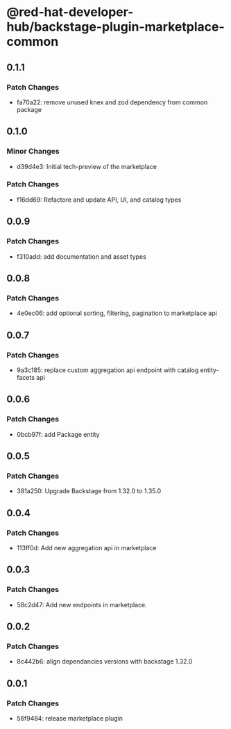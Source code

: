 # @red-hat-developer-hub/backstage-plugin-marketplace-common

## 0.1.1

### Patch Changes

- fa70a22: remove unused knex and zod dependency from common package

## 0.1.0

### Minor Changes

- d39d4e3: Initial tech-preview of the marketplace

### Patch Changes

- f16dd69: Refactore and update API, UI, and catalog types

## 0.0.9

### Patch Changes

- f310add: add documentation and asset types

## 0.0.8

### Patch Changes

- 4e0ec06: add optional sorting, filtering, pagination to marketplace api

## 0.0.7

### Patch Changes

- 9a3c185: replace custom aggregation api endpoint with catalog entity-facets api

## 0.0.6

### Patch Changes

- 0bcb97f: add Package entity

## 0.0.5

### Patch Changes

- 381a250: Upgrade Backstage from 1.32.0 to 1.35.0

## 0.0.4

### Patch Changes

- 113ff0d: Add new aggregation api in marketplace

## 0.0.3

### Patch Changes

- 58c2d47: Add new endpoints in marketplace.

## 0.0.2

### Patch Changes

- 8c442b6: align dependancies versions with backstage 1.32.0

## 0.0.1

### Patch Changes

- 56f9484: release marketplace plugin
